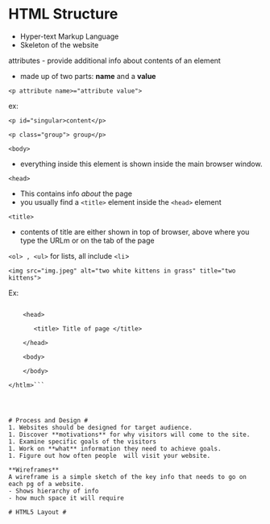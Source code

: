 # HTML Structure #
- Hyper-text Markup Language
- Skeleton of the website 

attributes - provide additional info about contents of an element
- made up of two parts: **name** and a **value**

`<p attribute name>="attribute value">`

ex:

`<p id="singular>content</p>`

`<p class="group"> group</p>`



`<body>`
- everything inside this element is shown inside the main browser window.

`<head>`
- This contains info *about* the page 
- you usually find a `<title>` element inside the `<head>` element

`<title>`
- contents of title are either shown in top of browser, above where you type the URLm or on the tab of the page

`<ol> , <ul>` for lists, all include `<li`>

`<img src="img.jpeg" alt="two white kittens in grass" title="two kittens">`

Ex:

```<html>

    <head>

       <title> Title of page </title>

    </head>

    <body>

    </body>

</htlm>```
    



# Process and Design # 
1. Websites should be designed for target audience.
1. Discover **motivations** for why visitors will come to the site.
1. Examine specific goals of the visitors
1. Work on **what** information they need to achieve goals.
1. Figure out how often people  will visit your website.

**Wireframes**
A wireframe is a simple sketch of the key info that needs to go on each pg of a website. 
- Shows hierarchy of info
- how much space it will require

# HTML5 Layout #









